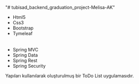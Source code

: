 "# tubisad_backend_graduation_project-Melisa-AK" 
<ul>
<li>Html5</li>
<li>Css3</li>
<li>Bootstrap</li>
<li>Tymeleaf</li>
<br><br>
<li>Spring MVC</li>
<li>Spring Data</li>
<li>Spring Rest</li>
<li>Spring Security</li>
</ul>

<p>Yapıları kullanılarak oluşturulmuş bir ToDo List uygulamasıdır.<p>
